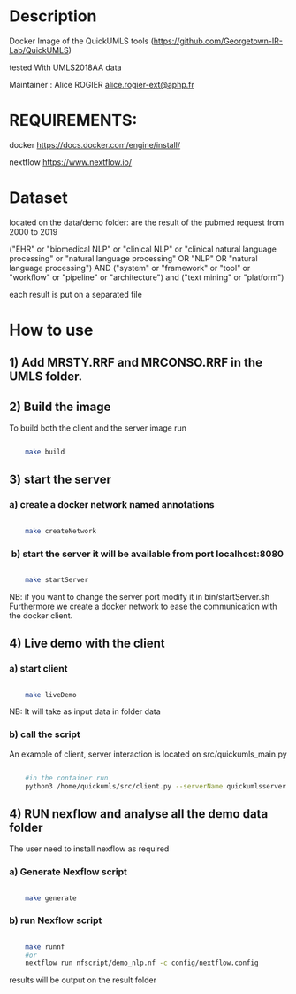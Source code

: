 # Description 
Docker Image of the QuickUMLS tools (https://github.com/Georgetown-IR-Lab/QuickUMLS)

tested With UMLS2018AA data



Maintainer :  Alice ROGIER <alice.rogier-ext@aphp.fr>

# REQUIREMENTS:
docker https://docs.docker.com/engine/install/

nextflow https://www.nextflow.io/


# Dataset
located on the data/demo folder:
are the result of the  pubmed request from 2000 to 2019

("EHR" or "biomedical NLP" or "clinical NLP" or "clinical natural language processing" or
"natural language processing" OR "NLP" OR "natural language processing") AND
("system" or "framework" or "tool" or "workflow" or "pipeline" or "architecture")
and ("text mining" or "platform")

each result is put on a separated file


# How to use

## 1) Add MRSTY.RRF and MRCONSO.RRF in the UMLS folder.


## 2)  Build the image
To build both the client and the server image run 

```bash

    make build

```


## 3) start the server

### a) create a docker network named annotations 

```bash

    make createNetwork

```


###  b) start the server it will be available from port localhost:8080

```bash

    make startServer

```

NB: if you want to change the server port modify it in bin/startServer.sh
Furthermore we create a docker network to ease the communication with the docker client.

## 4) Live demo with the client

### a) start client

```bash

    make liveDemo

```


NB: It will take as input data in folder data

### b) call the script

An example of client, server interaction is located on src/quickumls_main.py


```bash

    #in the container run 
    python3 /home/quickumls/src/client.py --serverName quickumlsserver --inputFile /home/quickumls/tmp/demo/input_1.txt 

```

## 4) RUN nexflow and analyse all the demo data folder
The user need to install nexflow as required

### a) Generate Nexflow script

```bash

    make generate

```
### b) run Nexflow script

```bash

    make runnf 
    #or
    nextflow run nfscript/demo_nlp.nf -c config/nextflow.config                                                                                                                                                                                                                                  ─╯
```

results will be output on the result folder

